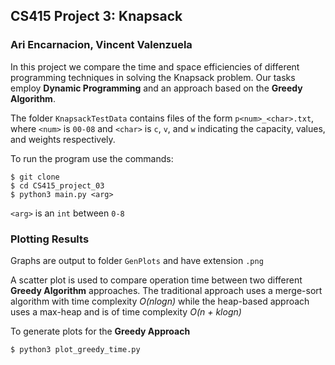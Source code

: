## CS415 Project 3: Knapsack
### Ari Encarnacion, Vincent Valenzuela

In this project we compare the time and space efficiencies of different programming techniques
in solving the Knapsack problem. 
Our tasks employ **Dynamic Programming** and an approach based on the **Greedy Algorithm**.

The folder `KnapsackTestData` contains files of the form `p<num>_<char>.txt`, where `<num>` is `00-08` and 
`<char>` is `c`, `v`, and `w` indicating the capacity, values, and weights respectively. 

To run the program use the commands:

``` 
$ git clone
$ cd CS415_project_03
$ python3 main.py <arg>
```

`<arg>` is an `int` between `0-8` 

### Plotting Results
Graphs are output to folder `GenPlots` and have extension `.png`


A scatter plot is used to compare operation time between
two different **Greedy Algorithm** approaches. The traditional
approach uses a merge-sort algorithm with time complexity *O(nlogn)*
while the heap-based approach uses a max-heap and is of time 
complexity *O(n + klogn)*

To generate plots for the **Greedy Approach**

```
$ python3 plot_greedy_time.py
```